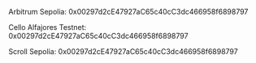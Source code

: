 Arbitrum Sepolia: 0x00297d2cE47927aC65c40cC3dc466958f6898797

Cello Alfajores Testnet: 0x00297d2cE47927aC65c40cC3dc466958f6898797

Scroll Sepolia: 0x00297d2cE47927aC65c40cC3dc466958f6898797